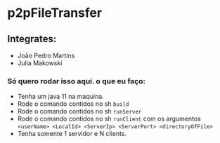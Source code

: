 # p2pFileTransfer

## Integrates:
- João Pedro Martins
- Julia Makowski

### Só quero rodar isso aqui. o que eu faço:

- Tenha um java 11 na maquina.
- Rode o comando contidos no sh `build`
- Rode o comando contidos no sh `runServer`
- Rode o comando contidos no sh `runClient` com os argumentos `<userName> <LocalId> <ServerIp> <ServerPort> <directoryOfFile>`
- Tenha somente 1 servidor e N clients.